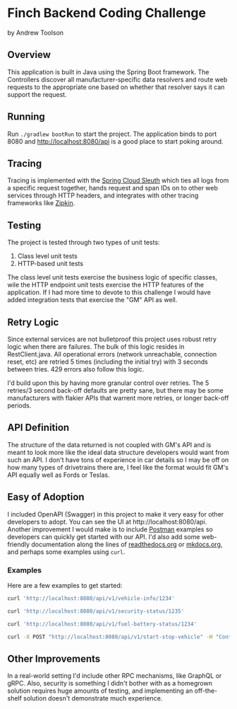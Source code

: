 # Finch Backend Coding Challenge

by Andrew Toolson

## Overview

This application is built in Java using the Spring Boot framework. The Controllers discover all
manufacturer-specific data resolvers and route web requests to the appropriate one based on whether
that resolver says it can support the request.

## Running

Run `./gradlew bootRun` to start the project. The application binds to port 8080 and 
[http://localhost:8080/api](http://localhost:8080/api) is a good place to start poking around.

## Tracing

Tracing is implemented with the [Spring Cloud Sleuth](https://spring.io/projects/spring-cloud-sleuth)
which ties all logs from a specific request together, hands request and span IDs on to other web services
through HTTP headers, and integrates with other tracing frameworks like [Zipkin](https://zipkin.io/).

## Testing

The project is tested through two types of unit tests:
1. Class level unit tests
1. HTTP-based unit tests

The class level unit tests exercise the business logic of specific classes, wile the HTTP endpoint unit
tests exercise the HTTP features of the application. If I had more time to devote to this challenge I
would have added integration tests that exercise the "GM" API as well.

## Retry Logic

Since external services are not bulletproof this project uses robust retry logic when there are failures.
The bulk of this logic resides in RestClient.java. All operational errors (network unreachable, connection 
reset, etc) are retried 5 times (including the initial try) with 3 seconds between tries. 429 errors also
follow this logic.

I'd build upon this by having more granular control over retries. The 5 retries/3 second back-off defaults
are pretty sane, but there may be some manufacturers with flakier APIs that warrent more retries, or longer
back-off periods.

## API Definition

The structure of the data returned is not coupled with GM's API and is meant to look more like the ideal data
structure developers would want from such an API. I don't have tons of experience in car details so I may be 
off on how many types of drivetrains there are, I feel like the format would fit GM's API equally well as Fords
or Teslas.

## Easy of Adoption

I included OpenAPI (Swagger) in this project to make it very easy for other developers to adopt. You can see the
UI at http://localhost:8080/api. Another improvement I would make is to include [Postman](https://www.postman.com/)
examples so developers can quickly get started with our API. I'd also add some web-friendly documentation along the
lines of [readthedocs.org](https://readthedocs.org/) or [mkdocs.org](https://www.mkdocs.org/), and perhaps some
examples using `curl`.

### Examples

Here are a few examples to get started:
```bash
curl 'http://localhost:8080/api/v1/vehicle-info/1234'

curl 'http://localhost:8080/api/v1/security-status/1235'

curl 'http://localhost:8080/api/v1/fuel-battery-status/1234'

curl -X POST "http://localhost:8080/api/v1/start-stop-vehicle" -H "Content-Type: application/json" -d '{"vehicleId":"1234","command":"START"}'
```

## Other Improvements

In a real-world setting I'd include other RPC mechanisms, like GraphQL or gRPC. Also, security is something I
didn't bother with as a homegrown solution requires huge amounts of testing, and implementing an off-the-shelf
solution doesn't demonstrate much experience.